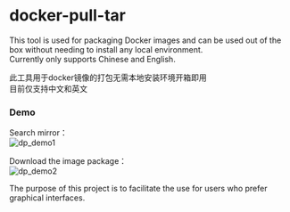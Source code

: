 # docker-pull-tar

This tool is used for packaging Docker images and can be used out of the box without needing to install any local environment.  
Currently only supports Chinese and English.

此工具用于docker镜像的打包无需本地安装环境开箱即用  
目前仅支持中文和英文  

### Demo  
Search mirror：  
![dp_demo1](https://github.com/user-attachments/assets/d237dd36-1d1f-49c2-a573-d56b16d5e67f)  

Download the image package：  
![dp_demo2](https://github.com/user-attachments/assets/5ca5d959-f0dd-4005-a3a2-306e1b9e4f70)  

The purpose of this project is to facilitate the use for users who prefer graphical interfaces.

